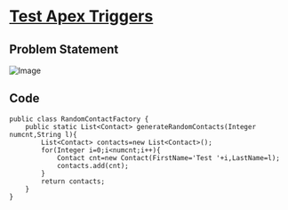 # [Test Apex Triggers](https://trailhead.salesforce.com/content/learn/modules/apex_testing/apex_testing_data?trailmix_creator_id=trailblazerconnect&trailmix_slug=salesforce-developer-catalyst)

## Problem Statement

![Image](https://github.com/DeependraParichha1004/Trailhead-Solutions/blob/main/Img/apex_testing_3.PNG)

## Code

```
public class RandomContactFactory {
    public static List<Contact> generateRandomContacts(Integer numcnt,String l){
        List<Contact> contacts=new List<Contact>();
        for(Integer i=0;i<numcnt;i++){
            Contact cnt=new Contact(FirstName='Test '+i,LastName=l);
            contacts.add(cnt);
        }
        return contacts;
    }
}

```

